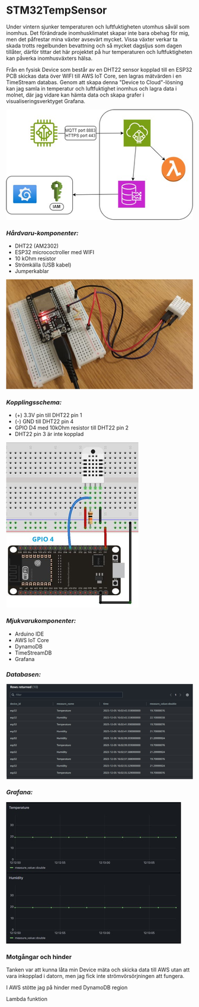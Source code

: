 # STM32TempSensor

Under vintern sjunker temperaturen och luftfuktigheten utomhus såväl som inomhus. Det förändrade inomhusklimatet skapar inte bara obehag för mig, men det påfrestar mina växter avsevärt mycket. Vissa växter verkar ta skada trotts regelbunden bevattning och så mycket dagsljus som dagen tillåter, därför tittar det här projektet på hur temperaturen och luftfuktigheten kan påverka inomhusväxters hälsa.

Från en fysisk Device som består av en DHT22 sensor kopplad till en ESP32 PCB skickas data över WIFI till AWS IoT Core, sen lagras mätvärden i en TimeStream databas. Genom att skapa denna "Device to Cloud"-lösning kan jag samla in temperatur och luftfuktighet inomhus och lagra data i molnet, där jag vidare kan hämta data och skapa grafer i visualiseringsverktyget Grafana. 

![Alt text](image-4.png)


### _Hårdvaru-komponenter:_

- DHT22 (AM2302)
- ESP32 micrococtroller med WIFI
- 10 kOhm resistor
- Strömkälla (USB kabel)
- Jumperkablar

![Alt text](image-3.png)

### _Kopplingsschema:_

- (+) 3.3V pin till DHT22 pin 1
- (-) GND till DHT22 pin 4
- GPIO D4 med 10kOhm resistor till DHT22 pin 2
- DHT22 pin 3 är inte kopplad

![Alt text](image-2.png)

### _Mjukvarukomponenter:_
- Arduino IDE
- AWS IoT Core
- DynamoDB
- TimeStreamDB
- Grafana

### _Databasen:_

![Alt text](image-5.png)

### _Grafana:_

![Alt text](image-6.png)

### Motgångar och hinder

Tanken var att kunna låta min Device mäta och skicka data till AWS utan att vara inkopplad i datorn, men jag fick inte strömvörsörjningen att fungera. 

I AWS stötte jag på hinder med DynamoDB region

Lambda funktion 